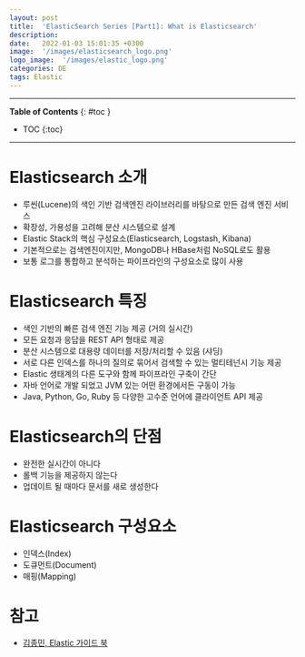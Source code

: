 ```yaml
---
layout: post
title:  'ElasticSearch Series [Part1]: What is Elasticsearch'
description: 
date:   2022-01-03 15:01:35 +0300
image:  '/images/elasticsearch_logo.png'
logo_image:  '/images/elastic_logo.png'
categories: DE
tags: Elastic
---
```


---

**Table of Contents**
{: #toc }
*  TOC
{:toc}

---

# Elasticsearch 소개

- 루씬(Lucene)의 색인 기반 검색엔진 라이브러리를 바탕으로 만든 검색 엔진 서비스
- 확장성, 가용성을 고려해 분산 시스템으로 설계
- Elastic Stack의 핵심 구성요소(Elasticsearch, Logstash, Kibana)
- 기본적으로는 검색엔진이지만, MongoDB나 HBase처럼 NoSQL로도 활용
- 보통 로그를 통합하고 분석하는 파이프라인의 구성요소로 많이 사용

# Elasticsearch 특징

- 색인 기반의 빠른 검색 엔진 기능 제공 (거의 실시간)
- 모든 요청과 응답을 REST API 형태로 제공
- 분산 시스템으로 대용량 데이터를 저장/처리할 수 있음 (샤딩)
- 서로 다른 인덱스를 하나의 질의로 묶어서 검색할 수 있는 멀티테넌시 기능 제공
- Elastic 생태계의 다른 도구와 함께 파이프라인 구축이 간단
- 자바 언어로 개발 되었고 JVM 있는 어떤 환경에서든 구동이 가능
- Java, Python, Go, Ruby 등 다양한 고수준 언어에 클라이언트 API 제공


# Elasticsearch의 단점

- 완전한 실시간이 아니다
- 롤백 기능을 제공하지 않는다
- 업데이트 될 때마다 문서를 새로 생성한다

# Elasticsearch 구성요소

- 인덱스(Index)
- 도큐먼트(Document)
- 매핑(Mapping)

# 참고

- [김종민, Elastic 가이드 북](https://esbook.kimjmin.net/)